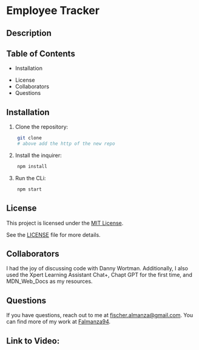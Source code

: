 # Employee Tracker

## Description
<!-- CONTENT -->

## Table of Contents
- Installation
<!-- - CLi Prompts -->
- License
- Collaborators
- Questions


## Installation
1. Clone the repository:
```bash
    git clone
    # above add the http of the new repo
```
2. Install the inquirer:
```bash
    npm install
```
3. Run the CLi:
```bash
    npm start

```

<!-- ## CLi Prompts -->

## License
This project is licensed under the [MIT License](https://opensource.org/licenses/MIT).

See the [LICENSE](LICENSE) file for more details.

## Collaborators
I had the joy of discussing code with Danny Wortman. Additionally, I also used the Xpert Learning Assistant Chat+, Chapt GPT for the first time, and MDN_Web_Docs as my resources.
## Questions
If you have questions, reach out to me at [fischer.almanza@gmail.com](mailto:fischer.almanza@gmail.com). You can find more of my work at [Falmanza94](https://github.com/Falmanza94).
## Link to Video:

